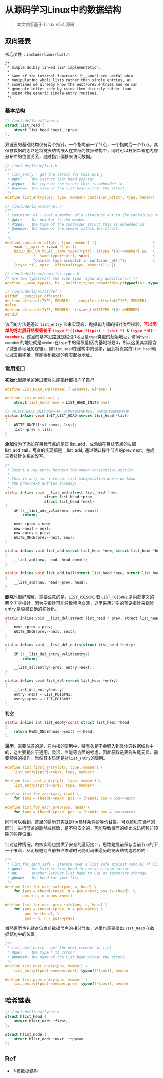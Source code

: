 # 从源码学习Linux中的数据结构

> 本文内容基于 Linux v5.4 源码

## 双向链表

核心文件：`include/linux/list.h`

```
/*
 * Simple doubly linked list implementation.
 *
 * Some of the internal functions ("__xxx") are useful when
 * manipulating whole lists rather than single entries, as
 * sometimes we already know the next/prev entries and we can
 * generate better code by using them directly rather than
 * using the generic single-entry routines.
 */
```

### 基本结构

```c
// /include/linux/types.h
struct list_head {
	struct list_head *next, *prev;
};
```

双链表的基础结构仅有两个指针，一个指向前一个节点，一个指向后一个节点。其保存数据的思路是将链表结构嵌入在实际的数据结构中，同时可以根据二者在内存分布中的位置关系，通过指针偏移来访问数据。

```c
// /include/linux/list.h
/**
 * list_entry - get the struct for this entry
 * @ptr:	the &struct list_head pointer.
 * @type:	the type of the struct this is embedded in.
 * @member:	the name of the list_head within the struct.
 */
#define list_entry(ptr, type, member) container_of(ptr, type, member)

// /include/linux/kernel.h
/**
 * container_of - cast a member of a structure out to the containing structure
 * @ptr:	the pointer to the member.
 * @type:	the type of the container struct this is embedded in.
 * @member:	the name of the member within the struct.
 *
 */
#define container_of(ptr, type, member) ({				            \
	void *__mptr = (void *)(ptr);					                \
	BUILD_BUG_ON_MSG(!__same_type(*(ptr), ((type *)0)->member) &&	\
			 !__same_type(*(ptr), void),			                \
			 "pointer type mismatch in container_of()");	        \
	((type *)(__mptr - offsetof(type, member))); })

// /include/linux/compiler_types.h
/* Are two types/vars the same type (ignoring qualifiers)? */
#define __same_type(a, b) __builtin_types_compatible_p(typeof(a), typeof(b))

// /include/linux/stddef.h
#ifdef __compiler_offsetof
#define offsetof(TYPE, MEMBER)	__compiler_offsetof(TYPE, MEMBER)
#else
#define offsetof(TYPE, MEMBER)	((size_t)&((TYPE *)0)->MEMBER)
#endif
```

访问的方法是通过 `list_entry` 宏来实现的，抛掉其内部的指针类型校验，**<font color=red>可以简单的将宏展开结果等价于 `(type *)((char *)(ptr) - (char *) &((type *)0)->member)`</font>**。这里的基本思路就是假设0地址是`type`类型的起始地址，访问`type->member`的地址就是`member`在`type`中的偏移量(因为基地址是0，所以这里其实隐含了减去基地址的逻辑)，即`list_head`在结构中的偏移，因此将真实的`list_head`地址减去偏移量，就能得到数据的真实起始地址。

### 常用接口

**初始化**很简单的通过宏将头尾指针都指向了自己

```c
#define LIST_HEAD_INIT(name) { &(name), &(name) }

#define LIST_HEAD(name) \
	struct list_head name = LIST_HEAD_INIT(name)

// 和LIST_HEAD_INIT功能一样，这里传递的是指针，而前面传递的是对象
static inline void INIT_LIST_HEAD(struct list_head *list)
{
	WRITE_ONCE(list->next, list);
	list->prev = list;
}
```

**添加**分为了添加在目标节点的尾部 list_add，或添加在目标节点的头部 list_add_tail，两者的实现都是 __list_add, 通过确认操作节点的prev next，完成三者指针关系的改写。

```c
/*
 * Insert a new entry between two known consecutive entries.
 *
 * This is only for internal list manipulation where we know
 * the prev/next entries already!
 */
static inline void __list_add(struct list_head *new,
			      struct list_head *prev,
			      struct list_head *next)
{
	if (!__list_add_valid(new, prev, next))
		return;

	next->prev = new;
	new->next = next;
	new->prev = prev;
	WRITE_ONCE(prev->next, new);
}

static inline void list_add(struct list_head *new, struct list_head *head)
{
	__list_add(new, head, head->next);
}

static inline void list_add_tail(struct list_head *new, struct list_head *head)
{
	__list_add(new, head->prev, head);
}
```

**删除**也很好理解，需要注意的是，`LIST_POISON1` 和 `LIST_POISON2` 是内部定义的两个非空指针。因为空指针可能导致程序崩溃，这里采用非空的预设指针来校验 entry 是否被正确的初始化。

```c
static inline void __list_del(struct list_head * prev, struct list_head * next)
{
	next->prev = prev;
	WRITE_ONCE(prev->next, next);
}

static inline void __list_del_entry(struct list_head *entry)
{
	if (!__list_del_entry_valid(entry))
		return;

	__list_del(entry->prev, entry->next);
}

static inline void list_del(struct list_head *entry)
{
	__list_del_entry(entry);
	entry->next = LIST_POISON1;
	entry->prev = LIST_POISON2;
}
```

**判空**

```c
static inline int list_empty(const struct list_head *head)
{
	return READ_ONCE(head->next) == head;
}
```

**遍历**，需要注意的是，在内核的使用中，链表头是不会嵌入到具体的数据结构中的，这主要是出于通用、灵活、性能等方面的考虑，因此获取链表的头尾元素，需要额外的操作，当然其本质还是对`list_entry`的调用。

```c
#define list_first_entry(ptr, type, member) \
	list_entry((ptr)->next, type, member)

#define list_last_entry(ptr, type, member) \
	list_entry((ptr)->prev, type, member)

#define list_for_each(pos, head) \
	for (pos = (head)->next; pos != (head); pos = pos->next)

#define list_for_each_prev(pos, head) \
	for (pos = (head)->prev; pos != (head); pos = pos->prev)
```

同时可以看到，这里的遍历其实就是for循环条件的等价替换，可以预见在循环的同时，进行节点的删除或修改，是不够安全的，可能导致循环的终止或访问到非预期的内存位置。

针对这种情况，内核实现也提供了安全的遍历接口，思路是提前保存当前节点的下一个节点，从而规避对当前节点修改时可能对尚未遍历的链表结构造成影响：

```c
/**
 * list_for_each_safe - iterate over a list safe against removal of list entry
 * @pos:	the &struct list_head to use as a loop cursor.
 * @n:		another &struct list_head to use as temporary storage
 * @head:	the head for your list.
 */
#define list_for_each_safe(pos, n, head) \
	for (pos = (head)->next, n = pos->next; pos != (head); \
		pos = n, n = pos->next)

#define list_for_each_prev_safe(pos, n, head) \
	for (pos = (head)->prev, n = pos->prev; \
	     pos != (head); \
	     pos = n, n = pos->prev)
```

当然遍历也包括定位当前数据节点的相邻节点，这里也需要指出 `list_head` 在数据结构中的位置。

```c
/**
 * list_next_entry - get the next element in list
 * @pos:	the type * to cursor
 * @member:	the name of the list_head within the struct.
 */
#define list_next_entry(pos, member) \
	list_entry((pos)->member.next, typeof(*(pos)), member)

#define list_prev_entry(pos, member) \
	list_entry((pos)->member.prev, typeof(*(pos)), member)
```

## 哈希链表

```c
// /include/linux/types.h
struct hlist_head {
	struct hlist_node *first;
};

struct hlist_node {
	struct hlist_node *next, **pprev;
};
```

## Ref

- [内核数据结构](https://mickyching.github.io/kernel/linux-kernel-data-structures.html)